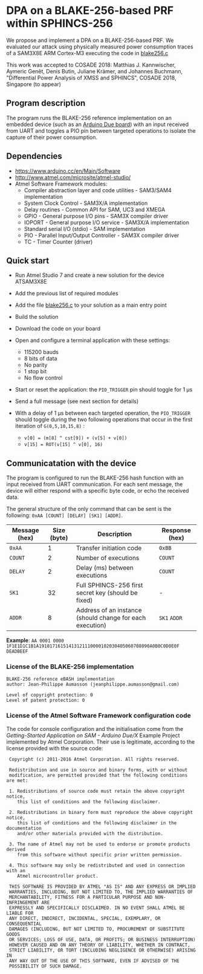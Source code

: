 # DPA on a BLAKE-256-based PRF within SPHINCS-256

We propose and implement a DPA on a BLAKE-256-based PRF. We evaluated our attack using physically measured power consumption traces of a SAM3X8E ARM Cortex-M3 executing the code in [blake256.c](blake256.c)

This work was accepted to COSADE 2018: Matthias J. Kannwischer, Aymeric Genêt, Denis Butin, Juliane Krämer, and Johannes Buchmann, "Differential Power Analysis of XMSS and SPHINCS", COSADE 2018, Singapore (to appear)

## Program description

The program runs the BLAKE-256 reference implementation on an embedded device (such as an [Arduino Due board](https://store.arduino.cc/usa/arduino-due)) with an input received from UART and toggles a PIO pin between targeted operations to isolate the capture of their power consumption.

## Dependencies
 - https://www.arduino.cc/en/Main/Software
 - http://www.atmel.com/microsite/atmel-studio/
 - Atmel Software Framework modules:
    - Compiler abstraction layer and code utilities - SAM3/SAM4 implementation
    - System Clock Control - SAM3X/A implementation
    - Delay routines - Common API for SAM, UC3 and XMEGA
    - GPIO - General purpose I/O pins - SAM3X compiler driver
    - IOPORT - General purpose I/O service - SAM3X/A implementation
    - Standard serial I/O (stdio) - SAM implementation
    - PIO - Parallel Input/Output Controller - SAM3X compiler driver
    - TC - Timer Counter (driver)

## Quick start
 - Run Atmel Studio 7 and create a new solution for the device ATSAM3X8E
 - Add the previous list of required modules
 - Add the file [blake256.c](blake256.c) to your solution as a main entry point
 - Build the solution
 - Download the code on your board


 - Open and configure a terminal application with these settings:
    - 115200 bauds
    - 8 bits of data
    - No parity
    - 1 stop bit
    - No flow control
 - Start or reset the application: the `PIO_TRIGGER` pin should toggle for 1 μs
 - Send a full message (see next section for details)
 - With a delay of 1 μs between each targeted operation, the `PIO_TRIGGER` should toggle during the two following operations that occur in the first iteration of `G(0,5,10,15,8)` :
    - `v[0] = (m[8] ^ cst[9]) + (v[5] + v[0])`
    - `v[15] = ROT(v[15] ^ v[0], 16)`

## Communicatation with the device
The program is configured to run the BLAKE-256 hash function with an input received from UART communication. For each sent message, the device will either respond with a specific byte code, or echo the received data.

The general structure of the only command that can be sent is the following: `0xAA [COUNT] [DELAY] [SK1] [ADDR]`.

| Message (hex) | Size (byte) | Description | Response (hex) |
|---------------|-------------|-------------|----------------|
| `0xAA`  | 1  | Transfer initiation code | `0xBB` |
| `COUNT` | 2  | Number of executions | `COUNT` |
| `DELAY` | 2  | Delay (ms) between executions | `COUNT` |
| `SK1`   | 32 | Full SPHINCS-256 first secret key (should be fixed) | - |
| `ADDR`  | 8  | Address of an instance (should change for each execution) | `SK1` `ADDR` |

**Example**: `AA 0001 0000 1F1E1D1C1B1A19181716151413121110000102030405060708090A0B0C0D0E0F DEADBEEF`

### License of the BLAKE-256 implementation

```
BLAKE-256 reference eBASH implementation
author: Jean-Philippe Aumasson (jeanphilippe.aumasson@gmail.com)

Level of copyright protection: 0
Level of patent protection: 0
```

### License of the Atmel Software Framework configuration code

The code for console configuration and the initialisation come from the *Getting-Started Application on SAM - Arduino Due/X* Example Project implemented by Atmel Corporation. Their use is legitimate, according to the license provided with the source code:

```
 Copyright (c) 2011-2016 Atmel Corporation. All rights reserved.

 Redistribution and use in source and binary forms, with or without
 modification, are permitted provided that the following conditions are met:

 1. Redistributions of source code must retain the above copyright notice,
    this list of conditions and the following disclaimer.

 2. Redistributions in binary form must reproduce the above copyright notice,
    this list of conditions and the following disclaimer in the documentation
    and/or other materials provided with the distribution.

 3. The name of Atmel may not be used to endorse or promote products derived
    from this software without specific prior written permission.

 4. This software may only be redistributed and used in connection with an
    Atmel microcontroller product.

 THIS SOFTWARE IS PROVIDED BY ATMEL "AS IS" AND ANY EXPRESS OR IMPLIED
 WARRANTIES, INCLUDING, BUT NOT LIMITED TO, THE IMPLIED WARRANTIES OF
 MERCHANTABILITY, FITNESS FOR A PARTICULAR PURPOSE AND NON-INFRINGEMENT ARE
 EXPRESSLY AND SPECIFICALLY DISCLAIMED. IN NO EVENT SHALL ATMEL BE LIABLE FOR
 ANY DIRECT, INDIRECT, INCIDENTAL, SPECIAL, EXEMPLARY, OR CONSEQUENTIAL
 DAMAGES (INCLUDING, BUT NOT LIMITED TO, PROCUREMENT OF SUBSTITUTE GOODS
 OR SERVICES; LOSS OF USE, DATA, OR PROFITS; OR BUSINESS INTERRUPTION)
 HOWEVER CAUSED AND ON ANY THEORY OF LIABILITY, WHETHER IN CONTRACT,
 STRICT LIABILITY, OR TORT (INCLUDING NEGLIGENCE OR OTHERWISE) ARISING IN
 ANY WAY OUT OF THE USE OF THIS SOFTWARE, EVEN IF ADVISED OF THE
 POSSIBILITY OF SUCH DAMAGE.
```
